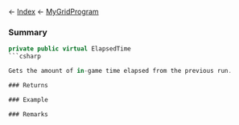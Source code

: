 ← [Index](Api-Index) ← [MyGridProgram](Sandbox.ModAPI.Ingame.MyGridProgram)

### Summary

```csharp
private public virtual ElapsedTime
```csharp

Gets the amount of in-game time elapsed from the previous run.

### Returns

### Example

### Remarks

